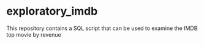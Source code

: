 # exploratory_imdb
This repository contains a SQL script that can be used to examine the IMDB top movie by revenue
